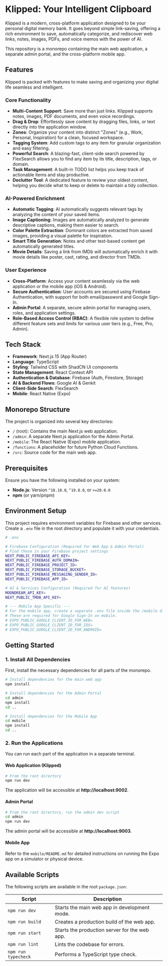 # Klipped: Your Intelligent Clipboard

Klipped is a modern, cross-platform application designed to be your personal digital memory bank. It goes beyond simple link-saving, offering a rich environment to save, automatically categorize, and rediscover web links, notes, images, PDFs, and voice memos with the power of AI.

This repository is a monorepo containing the main web application, a separate admin portal, and the cross-platform mobile app.

## Features

Klipped is packed with features to make saving and organizing your digital life seamless and intelligent.

### Core Functionality
- **Multi-Content Support**: Save more than just links. Klipped supports notes, images, PDF documents, and even voice recordings.
- **Drag & Drop**: Effortlessly save content by dragging files, links, or text directly into the application window.
- **Zones**: Organize your content into distinct "Zones" (e.g., Work, Personal, Inspiration) for a clean, focused workspace.
- **Tagging System**: Add custom tags to any item for granular organization and easy filtering.
- **Powerful Search**: A blazing-fast, client-side search powered by FlexSearch allows you to find any item by its title, description, tags, or domain.
- **Task Management**: A built-in TODO list helps you keep track of actionable items and stay productive.
- **Declutter Tool**: A dedicated feature to review your oldest content, helping you decide what to keep or delete to maintain a tidy collection.

### AI-Powered Enrichment
- **Automatic Tagging**: AI automatically suggests relevant tags by analyzing the content of your saved items.
- **Image Captioning**: Images are automatically analyzed to generate descriptive captions, making them easier to search.
- **Color Palette Extraction**: Dominant colors are extracted from saved images, providing a visual palette for inspiration.
- **Smart Title Generation**: Notes and other text-based content get automatically generated titles.
- **Movie Details**: Saving a link from IMDb will automatically enrich it with movie details like poster, cast, rating, and director from TMDb.

### User Experience
- **Cross-Platform**: Access your content seamlessly via the web application or the mobile app (iOS & Android).
- **Secure Authentication**: User accounts are secured using Firebase Authentication, with support for both email/password and Google Sign-In.
- **Admin Portal**: A separate, secure admin portal for managing users, roles, and application settings.
- **Role-Based Access Control (RBAC)**: A flexible role system to define different feature sets and limits for various user tiers (e.g., Free, Pro, Admin).

## Tech Stack

- **Framework**: Next.js 15 (App Router)
- **Language**: TypeScript
- **Styling**: Tailwind CSS with ShadCN UI components
- **State Management**: React Context API
- **Authentication & Database**: Firebase (Auth, Firestore, Storage)
- **AI & Backend Flows**: Google AI & Genkit
- **Client-Side Search**: FlexSearch
- **Mobile**: React Native (Expo)

## Monorepo Structure

The project is organized into several key directories:

- `/` (root): Contains the main Next.js web application.
- `/admin`: A separate Next.js application for the Admin Portal.
- `/mobile`: The React Native (Expo) mobile application.
- `/functions`: A placeholder for future Python Cloud Functions.
- `/src`: Source code for the main web app.

## Prerequisites

Ensure you have the following installed on your system:
*   **Node.js**: Version `^18.18.0`, `^19.8.0`, or `>=20.0.0`
*   **npm** (or yarn/pnpm)

## Environment Setup

This project requires environment variables for Firebase and other services. Create a `.env` file in the root directory and populate it with your credentials.

```sh
# .env

# Firebase Configuration (Required for Web App & Admin Portal)
# Find these in your Firebase project settings
NEXT_PUBLIC_FIREBASE_API_KEY=
NEXT_PUBLIC_FIREBASE_AUTH_DOMAIN=
NEXT_PUBLIC_FIREBASE_PROJECT_ID=
NEXT_PUBLIC_FIREBASE_STORAGE_BUCKET=
NEXT_PUBLIC_FIREBASE_MESSAGING_SENDER_ID=
NEXT_PUBLIC_FIREBASE_APP_ID=

# AI & Services Configuration (Required for AI features)
MOONDREAM_API_KEY=
NEXT_PUBLIC_TMDB_API_KEY=

# --- Mobile App Specific ---
# For the mobile app, create a separate .env file inside the /mobile directory.
# These are required for Google Sign-In on mobile.
# EXPO_PUBLIC_GOOGLE_CLIENT_ID_FOR_WEB=
# EXPO_PUBLIC_GOOGLE_CLIENT_ID_FOR_IOS=
# EXPO_PUBLIC_GOOGLE_CLIENT_ID_FOR_ANDROID=
```

## Getting Started

### 1. Install All Dependencies

First, install the necessary dependencies for all parts of the monorepo.

```bash
# Install dependencies for the main web app
npm install

# Install dependencies for the Admin Portal
cd admin
npm install
cd ..

# Install dependencies for the Mobile App
cd mobile
npm install
cd ..
```

### 2. Run the Applications

You can run each part of the application in a separate terminal.

#### Web Application (Klipped)
```bash
# From the root directory
npm run dev
```
The application will be accessible at **http://localhost:9002**.

#### Admin Portal
```bash
# From the root directory, run the admin dev script
cd admin
npm run dev
```
The admin portal will be accessible at **http://localhost:9003**.

#### Mobile App
Refer to the `mobile/README.md` for detailed instructions on running the Expo app on a simulator or physical device.

## Available Scripts

The following scripts are available in the root `package.json`:

| Script        | Description                                  |
|---------------|----------------------------------------------|
| `npm run dev`     | Starts the main web app in development mode. |
| `npm run build`   | Creates a production build of the web app.   |
| `npm run start`   | Starts the production server for the web app.|
| `npm run lint`    | Lints the codebase for errors.               |
| `npm run typecheck`| Performs a TypeScript type check.          |
